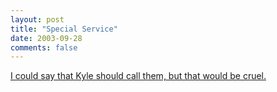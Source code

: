 ```yaml
---
layout: post
title: "Special Service"
date: 2003-09-28
comments: false
---
```

[I could say that Kyle should call them, but that would be cruel.][0]



[0]: http://www.engrish.com/detail.php?imagename=brainlocationservice.jpg&amp;category=Cars&amp;date=2003-04-18
